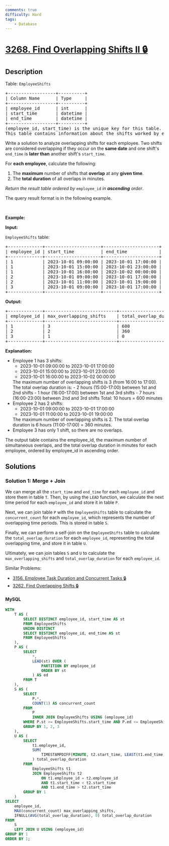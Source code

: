 ```yaml
---
comments: true
difficulty: Hard
tags:
    - Database
---
```


<!-- problem:start -->

# [3268. Find Overlapping Shifts II 🔒](https://leetcode.com/problems/find-overlapping-shifts-ii)

## Description

<!-- description:start -->

<p>Table: <code>EmployeeShifts</code></p>

<pre>
+------------------+----------+
| Column Name      | Type     |
+------------------+----------+
| employee_id      | int      |
| start_time       | datetime |
| end_time         | datetime |
+------------------+----------+
(employee_id, start_time) is the unique key for this table.
This table contains information about the shifts worked by employees, including the start time, and end time.
</pre>

<p>Write a solution to analyze overlapping shifts for each employee. Two shifts are considered overlapping if they occur on the <strong>same date</strong> and one shift&#39;s <code>end_time</code> is <strong>later than</strong> another shift&#39;s <code>start_time</code>.</p>

<p>For <strong>each employee</strong>, calculate the following:</p>

<ol>
	<li>The <strong>maximum</strong> number of shifts that <strong>overlap</strong> at any <strong>given time</strong>.</li>
	<li>The <strong>total duration</strong> of all overlaps in minutes.</li>
</ol>

<p><em>Return the result table ordered by</em> <code>employee_id</code> <em>in <strong>ascending</strong> order</em>.</p>

<p>The query result format is in the following example.</p>

<p>&nbsp;</p>
<p><strong class="example">Example:</strong></p>

<div class="example-block">
<p><strong>Input:</strong></p>

<p><code>EmployeeShifts</code> table:</p>

<pre class="example-io">
+-------------+---------------------+---------------------+
| employee_id | start_time          | end_time            |
+-------------+---------------------+---------------------+
| 1           | 2023-10-01 09:00:00 | 2023-10-01 17:00:00 |
| 1           | 2023-10-01 15:00:00 | 2023-10-01 23:00:00 |
| 1           | 2023-10-01 16:00:00 | 2023-10-02 00:00:00 |
| 2           | 2023-10-01 09:00:00 | 2023-10-01 17:00:00 |
| 2           | 2023-10-01 11:00:00 | 2023-10-01 19:00:00 |
| 3           | 2023-10-01 09:00:00 | 2023-10-01 17:00:00 |
+-------------+---------------------+---------------------+
</pre>

<p><strong>Output:</strong></p>

<pre class="example-io">
+-------------+---------------------------+------------------------+
| employee_id | max_overlapping_shifts    | total_overlap_duration |
+-------------+---------------------------+------------------------+
| 1           | 3                         | 600                    |
| 2           | 2                         | 360                    |
| 3           | 1                         | 0                      |
+-------------+---------------------------+------------------------+
</pre>

<p><strong>Explanation:</strong></p>

<ul>
	<li>Employee 1 has 3 shifts:
	<ul>
		<li>2023-10-01 09:00:00 to 2023-10-01 17:00:00</li>
		<li>2023-10-01 15:00:00 to 2023-10-01 23:00:00</li>
		<li>2023-10-01 16:00:00 to 2023-10-02 00:00:00</li>
	</ul>
	The maximum number of overlapping shifts is 3 (from 16:00 to 17:00). The total overlap duration is: - 2 hours (15:00-17:00) between 1st and 2nd shifts - 1 hour (16:00-17:00) between 1st and 3rd shifts - 7 hours (16:00-23:00) between 2nd and 3rd shifts Total: 10 hours = 600 minutes</li>
	<li>Employee 2 has 2 shifts:
	<ul>
		<li>2023-10-01 09:00:00 to 2023-10-01 17:00:00</li>
		<li>2023-10-01 11:00:00 to 2023-10-01 19:00:00</li>
	</ul>
	The maximum number of overlapping shifts is 2. The total overlap duration is 6 hours (11:00-17:00) = 360 minutes.</li>
	<li>Employee 3 has only 1 shift, so there are no overlaps.</li>
</ul>

<p>The output table contains the employee_id, the maximum number of simultaneous overlaps, and the total overlap duration in minutes for each employee, ordered by employee_id in ascending order.</p>
</div>

<!-- description:end -->

## Solutions

<!-- solution:start -->

### Solution 1: Merge + Join

We can merge all the `start_time` and `end_time` for each `employee_id` and store them in table `T`. Then, by using the `LEAD` function, we calculate the next time period for each `employee_id` and store it in table `P`.

Next, we can join table `P` with the `EmployeeShifts` table to calculate the `concurrent_count` for each `employee_id`, which represents the number of overlapping time periods. This is stored in table `S`.

Finally, we can perform a self-join on the `EmployeeShifts` table to calculate the `total_overlap_duration` for each `employee_id`, representing the total overlapping time, and store it in table `U`.

Ultimately, we can join tables `S` and `U` to calculate the `max_overlapping_shifts` and `total_overlap_duration` for each `employee_id`.

Similar Problems:

-   [3156. Employee Task Duration and Concurrent Tasks 🔒](https://github.com/doocs/leetcode/blob/main/solution/3100-3199/3156.Employee%20Task%20Duration%20and%20Concurrent%20Tasks/README_EN.md)
-   [3262. Find Overlapping Shifts 🔒](https://github.com/doocs/leetcode/blob/main/solution/3200-3299/3262.Find%20Overlapping%20Shifts/README_EN.md)

<!-- tabs:start -->

#### MySQL

```sql
WITH
    T AS (
        SELECT DISTINCT employee_id, start_time AS st
        FROM EmployeeShifts
        UNION DISTINCT
        SELECT DISTINCT employee_id, end_time AS st
        FROM EmployeeShifts
    ),
    P AS (
        SELECT
            *,
            LEAD(st) OVER (
                PARTITION BY employee_id
                ORDER BY st
            ) AS ed
        FROM T
    ),
    S AS (
        SELECT
            P.*,
            COUNT(1) AS concurrent_count
        FROM
            P
            INNER JOIN EmployeeShifts USING (employee_id)
        WHERE P.st >= EmployeeShifts.start_time AND P.ed <= EmployeeShifts.end_time
        GROUP BY 1, 2, 3
    ),
    U AS (
        SELECT
            t1.employee_id,
            SUM(
                TIMESTAMPDIFF(MINUTE, t2.start_time, LEAST(t1.end_time, t2.end_time))
            ) total_overlap_duration
        FROM
            EmployeeShifts t1
            JOIN EmployeeShifts t2
                ON t1.employee_id = t2.employee_id
                AND t1.start_time < t2.start_time
                AND t1.end_time > t2.start_time
        GROUP BY 1
    )
SELECT
    employee_id,
    MAX(concurrent_count) max_overlapping_shifts,
    IFNULL(AVG(total_overlap_duration), 0) total_overlap_duration
FROM
    S
    LEFT JOIN U USING (employee_id)
GROUP BY 1
ORDER BY 1;
```

<!-- tabs:end -->

<!-- solution:end -->

<!-- problem:end -->
